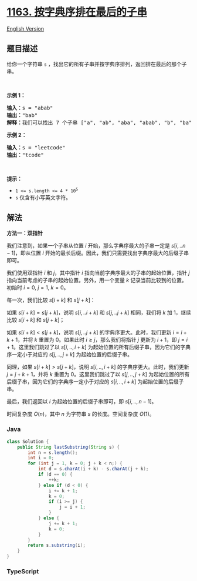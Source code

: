 # [1163. 按字典序排在最后的子串](https://leetcode.cn/problems/last-substring-in-lexicographical-order)

[English Version](/solution/1100-1199/1163.Last%20Substring%20in%20Lexicographical%20Order/README_EN.md)

## 题目描述

<!-- 这里写题目描述 -->

<p>给你一个字符串&nbsp;<code>s</code>&nbsp;，找出它的所有子串并按字典序排列，返回排在最后的那个子串。</p>

<p>&nbsp;</p>

<p><strong>示例 1：</strong></p>

<pre>
<strong>输入：</strong>s = "abab"
<strong>输出：</strong>"bab"
<strong>解释：</strong>我们可以找出 7 个子串 ["a", "ab", "aba", "abab", "b", "ba", "bab"]。按字典序排在最后的子串是 "bab"。
</pre>

<p><strong>示例&nbsp;2：</strong></p>

<pre>
<strong>输入：</strong>s = "leetcode"
<strong>输出：</strong>"tcode"
</pre>

<p>&nbsp;</p>

<p><strong>提示：</strong></p>

<ul>
	<li><code>1 &lt;= s.length &lt;= 4 * 10<sup>5</sup></code></li>
	<li><code>s</code> 仅含有小写英文字符。</li>
</ul>

## 解法

**方法一：双指针**

我们注意到，如果一个子串从位置 $i$ 开始，那么字典序最大的子串一定是 $s[i,..n-1]$，即从位置 $i$ 开始的最长后缀。因此，我们只需要找出字典序最大的后缀子串即可。

我们使用双指针 $i$ 和 $j$，其中指针 $i$ 指向当前字典序最大的子串的起始位置，指针 $j$ 指向当前考虑的子串的起始位置。另外，用一个变量 $k$ 记录当前比较到的位置。初始时 $i = 0$, $j=1$, $k=0$。

每一次，我们比较 $s[i+k]$ 和 $s[j+k]$：

如果 $s[i + k] = s[j + k]$，说明 $s[i,..i+k]$ 和 $s[j,..j+k]$ 相同，我们将 $k$ 加 $1$，继续比较 $s[i+k]$ 和 $s[j+k]$；

如果 $s[i + k] \lt s[j + k]$，说明 $s[j,..j+k]$ 的字典序更大。此时，我们更新 $i = i + k + 1$，并将 $k$ 重置为 $0$。如果此时 $i \geq j$，那么我们将指针 $j$ 更新为 $i + 1$，即 $j = i + 1$。这里我们跳过了以 $s[i,..,i+k]$ 为起始位置的所有后缀子串，因为它们的字典序一定小于对应的 $s[j,..,j+k]$ 为起始位置的后缀子串。

同理，如果 $s[i + k] \gt s[j + k]$，说明 $s[i,..,i+k]$ 的字典序更大。此时，我们更新 $j = j + k + 1$，并将 $k$ 重置为 $0$。这里我们跳过了以 $s[j,..,j+k]$ 为起始位置的所有后缀子串，因为它们的字典序一定小于对应的 $s[i,..,i+k]$ 为起始位置的后缀子串。

最后，我们返回以 $i$ 为起始位置的后缀子串即可，即 $s[i,..,n-1]$。

时间复杂度 $O(n)$，其中 $n$ 为字符串 $s$ 的长度。空间复杂度 $O(1)$。

### **Java**

```java
class Solution {
    public String lastSubstring(String s) {
        int n = s.length();
        int i = 0;
        for (int j = 1, k = 0; j + k < n;) {
            int d = s.charAt(i + k) - s.charAt(j + k);
            if (d == 0) {
                ++k;
            } else if (d < 0) {
                i += k + 1;
                k = 0;
                if (i >= j) {
                    j = i + 1;
                }
            } else {
                j += k + 1;
                k = 0;
            }
        }
        return s.substring(i);
    }
}
```

### **TypeScript**
